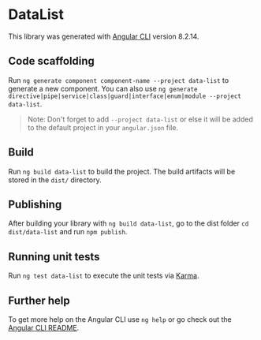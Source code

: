 # DataList

This library was generated with [Angular CLI](https://github.com/angular/angular-cli) version 8.2.14.

## Code scaffolding

Run `ng generate component component-name --project data-list` to generate a new component. You can also use `ng generate directive|pipe|service|class|guard|interface|enum|module --project data-list`.
> Note: Don't forget to add `--project data-list` or else it will be added to the default project in your `angular.json` file. 

## Build

Run `ng build data-list` to build the project. The build artifacts will be stored in the `dist/` directory.

## Publishing

After building your library with `ng build data-list`, go to the dist folder `cd dist/data-list` and run `npm publish`.

## Running unit tests

Run `ng test data-list` to execute the unit tests via [Karma](https://karma-runner.github.io).

## Further help

To get more help on the Angular CLI use `ng help` or go check out the [Angular CLI README](https://github.com/angular/angular-cli/blob/master/README.md).
